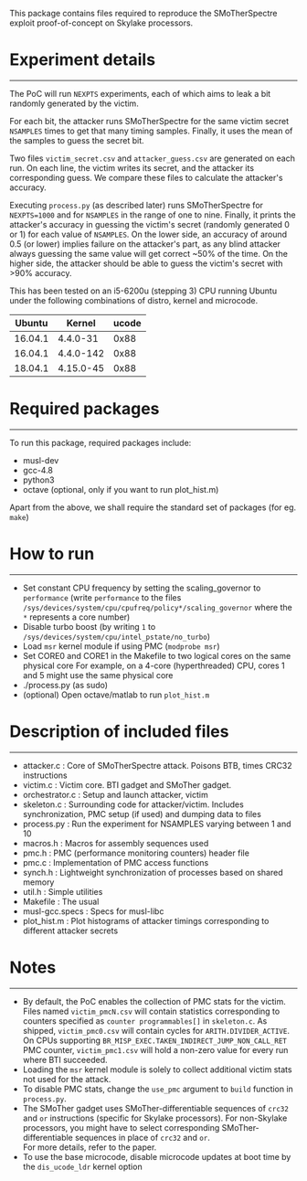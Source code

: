 This package contains files required to reproduce the SMoTherSpectre exploit proof-of-concept on Skylake processors.

# Experiment details
--------------------
The PoC will run `NEXPTS` experiments, each of which aims to leak a bit randomly generated by the victim.

For each bit, the attacker runs SMoTherSpectre for the same victim secret `NSAMPLES` times to get that many timing samples. 
Finally, it uses the mean of the samples to guess the secret bit.

Two files `victim_secret.csv` and `attacker_guess.csv` are generated on each run.
On each line, the victim writes its secret, and the attacker its corresponding guess.
We compare these files to calculate the attacker's accuracy. 

Executing `process.py` (as described later) runs SMoTherSpectre for `NEXPTS=1000` and for `NSAMPLES` in the range of one to nine.
Finally, it prints the attacker's accuracy in guessing the victim's secret (randomly generated 0 or 1) for each value of `NSAMPLES`.
On the lower side, an accuracy of around 0.5 (or lower) implies failure on the attacker's part, as any blind attacker always 
guessing the same value will get correct ~50% of the time. 
On the higher side, the attacker should be able to guess the victim's secret with >90% accuracy.

This has been tested on an i5-6200u (stepping 3) CPU running Ubuntu under the following combinations of distro, kernel and microcode.

| Ubuntu | Kernel | ucode |  
|--------|--------|-------|
| 16.04.1 | 4.4.0-31  | 0x88 |
| 16.04.1 | 4.4.0-142 | 0x88 |
| 18.04.1 | 4.15.0-45 | 0x88 |

# Required packages
-------------------
To run this package, required packages include:
 - musl-dev
 - gcc-4.8
 - python3
 - octave (optional, only if you want to run plot_hist.m)
 
 Apart from the above, we shall require the standard set of packages (for eg. `make`)

# How to run
-------------
 - Set constant CPU frequency by setting the scaling_governor to `performance`
   (write `performance` to the files `/sys/devices/system/cpu/cpufreq/policy*/scaling_governor`
    where the `*` represents a core number)
 - Disable turbo boost (by writing `1` to `/sys/devices/system/cpu/intel_pstate/no_turbo`)
 - Load `msr` kernel module if using PMC (`modprobe msr`)
 - Set CORE0 and CORE1 in the Makefile to two logical cores on the same physical core
   For example, on a 4-core (hyperthreaded) CPU, cores 1 and 5 might use the same physical core
 - ./process.py (as sudo)
 - (optional) Open octave/matlab to run `plot_hist.m`

# Description of included files
-------------------------------
 - attacker.c : Core of SMoTherSpectre attack. Poisons BTB, times CRC32 instructions
 - victim.c : Victim core. BTI gadget and SMoTher gadget.
 - orchestrator.c : Setup and launch attacker, victim
 - skeleton.c : Surrounding code for attacker/victim. Includes synchronization, PMC setup (if used) and dumping data to files
 - process.py : Run the experiment for NSAMPLES varying between 1 and 10
 - macros.h : Macros for assembly sequences used
 - pmc.h : PMC (performance monitoring counters) header file
 - pmc.c : Implementation of PMC access functions
 - synch.h : Lightweight synchronization of processes based on shared memory
 - util.h : Simple utilities
 - Makefile : The usual
 - musl-gcc.specs : Specs for musl-libc
 - plot_hist.m : Plot histograms of attacker timings corresponding to different attacker secrets

# Notes
-------

- By default, the PoC enables the collection of PMC stats for the victim. 
  Files named `victim_pmcN.csv` will contain statistics corresponding to counters specified as `counter programmables[]` in `skeleton.c`. 
  As shipped, `victim_pmc0.csv` will contain cycles for `ARITH.DIVIDER_ACTIVE`.
  On CPUs supporting `BR_MISP_EXEC.TAKEN_INDIRECT_JUMP_NON_CALL_RET` PMC counter, `victim_pmc1.csv` will hold a non-zero value for every run where BTI succeeded. 
- Loading the `msr` kernel module is solely to collect additional victim stats not used for the attack.
- To disable PMC stats, change the `use_pmc` argument to `build` function in `process.py`.
- The SMoTher gadget uses SMoTher-differentiable sequences of `crc32` and `or` instructions (specific for Skylake processors). 
  For non-Skylake processors, you might have to select corresponding SMoTher-differentiable sequences in place of `crc32` and `or`.  
  For more details, refer to the paper.
- To use the base microcode, disable microcode updates at boot time by the `dis_ucode_ldr` kernel option
